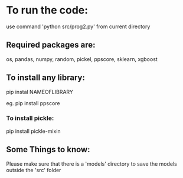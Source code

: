 # To run the code:
use command 'python src/prog2.py' from current directory


## Required packages are:
os, 
pandas, 
numpy, 
random, 
pickel, 
ppscore, 
sklearn, 
xgboost

## To install any library:
pip instal NAMEOFLIBRARY




eg. pip install ppscore


### To install pickle: 
pip install pickle-mixin



## Some Things to know:
Please make sure that there is a 'models' directory to save the models outside the 'src' folder
